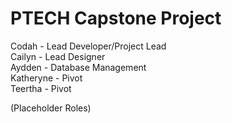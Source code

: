 # PTECH Capstone Project
Codah - Lead Developer/Project Lead   
Cailyn - Lead Designer    
Aydden - Database Management  
Katheryne - Pivot  
Teertha - Pivot  

(Placeholder Roles)

